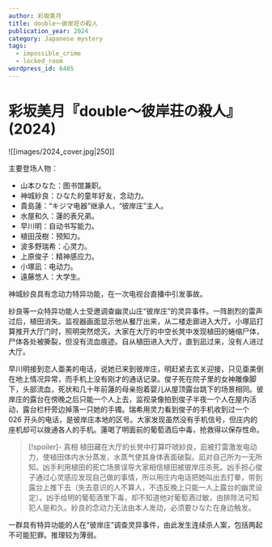 ```yaml
---
author: 彩坂美月
title: double〜彼岸荘の殺人
publication_year: 2024
category: Japanese mystery
tags:
  - impossible_crime
  - locked_room
wordpress_id: 6485
---
```


# 彩坂美月『double〜彼岸荘の殺人』(2024)

![[images/2024_cover.jpg|250]]

主要登场人物：
* 山本ひなた：图书馆兼职。
* 神城紗良：ひなた的童年好友，念动力。
* 貴島蓮：“キジマ电器”继承人，“彼岸庄”主人。
* 水屋和久：蓮的表兄弟。
* 早川明：自动书写能力。
* 植田茂樹：预知力。
* 波多野瑞希：心灵力。
* 上原俊子：精神感应力。
* 小塚凪：电动力。
* 遠藤悠人：大学生。

神城紗良具有念动力特异功能，在一次电视台直播中引发事故。

紗良等一众特异功能人士受邀调查幽灵山庄“彼岸庄”的灵异事件。一阵剧烈的雷声过后，植田消失。监视器画面显示他从餐厅出来，从二楼走廊进入大厅。小塚凪打算推开大厅门时，照明突然熄灭。大家在大厅的中空长凳中发现植田的蜷缩尸体，尸体各处被撕裂，但没有流血痕迹。自从植田进入大厅，直到凪过来，没有人进过大厅。

早川明接到恋人亜美的电话，说她已来到彼岸庄，明赶紧去玄关迎接，只见亜美倒在地上情况异常，而手机上没有刚才的通话记录。俊子死在院子里的女神雕像脚下，头部流血，死状和几十年前蓮的母亲抱着婴儿从屋顶露台跳下的场景相同。彼岸庄的露台在傍晚之后只能一个人上去，监视录像拍到俊子半夜一个人在屋内活动，露台栏杆旁边掉落一只她的手镯。瑞希用灵力看到俊子的手机收到过一个 026 开头的电话，是彼岸庄本地的区号。大家发现虽然没有手机信号，但庄内的座机却可以拨通各人的手机。蓮喝了明面前的葡萄酒后中毒，抢救得以保存性命。

> [!spoiler]- 真相
> 植田藏在大厅的长凳中打算吓唬紗良，凪被打雷激发电动力，使植田体内水分蒸发，水蒸气使其身体表面破裂。凪对自己所为一无所知。凶手利用植田的死亡场景误导大家相信植田被彼岸庄杀死。凶手担心俊子通过心灵感应发现自己做的事情，所以用庄内电话把她叫出去打晕，带到露台上推下去（失去意识的人不算人，不违反晚上只能一人上露台的幽灵设定）。凶手给明的葡萄酒里下毒，却不知道他对葡萄酒过敏，由排除法可知犯人是和久。紗良的念动力无法由本人发动，必须要ひなた在身边触发。

一群具有特异功能的人在“彼岸庄”调查灵异事件，由此发生连续杀人案，包括两起不可能犯罪。推理较为薄弱。